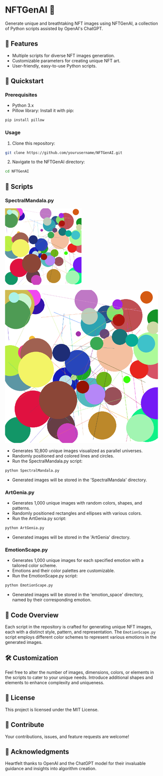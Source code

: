 # NFTGenAI 🎨

Generate unique and breathtaking NFT images using NFTGenAI, a collection of Python scripts assisted by OpenAI's ChatGPT.

## 🌟 Features

- Multiple scripts for diverse NFT images generation.
- Customizable parameters for creating unique NFT art.
- User-friendly, easy-to-use Python scripts.

## 🚀 Quickstart

### Prerequisites

- Python 3.x
- Pillow library: Install it with pip:

```bash
pip install pillow
```

### Usage

1. Clone this repository:
```bash
git clone https://github.com/yourusername/NFTGenAI.git
```
2. Navigate to the NFTGenAI directory:
```bash
cd NFTGenAI
```

## 📜 Scripts

### SpectralMandala.py
<img src="https://github.com/rasnarim/NFTGenAI/blob/main/images/3.png" alt="Example Image" width="50%"/>

![Example Image](https://github.com/rasnarim/NFTGenAI/blob/main/images/3.png)
- Generates 10,800 unique images visualized as parallel universes.
- Randomly positioned and colored lines and circles.
- Run the SpectralMandala.py script:
```bash
python SpectralMandala.py
```
- Generated images will be stored in the 'SpectralMandala' directory.

### ArtGenia.py

- Generates 1,000 unique images with random colors, shapes, and patterns.
- Randomly positioned rectangles and ellipses with various colors.
- Run the ArtGenia.py script:
```bash
python ArtGenia.py
```
- Generated images will be stored in the 'ArtGenia' directory.

### EmotionScape.py

- Generates 1,000 unique images for each specified emotion with a tailored color scheme.
- Emotions and their color palettes are customizable.
- Run the EmotionScape.py script:
```bash
python EmotionScape.py
```
- Generated images will be stored in the 'emotion_space' directory, named by their corresponding emotion.

## 🧠 Code Overview

Each script in the repository is crafted for generating unique NFT images, each with a distinct style, pattern, and representation. The `EmotionScape.py` script employs different color schemes to represent various emotions in the generated images.

## 🛠️ Customization

Feel free to alter the number of images, dimensions, colors, or elements in the scripts to cater to your unique needs. Introduce additional shapes and elements to enhance complexity and uniqueness.

## 📄 License

This project is licensed under the MIT License.

## 🤝 Contribute

Your contributions, issues, and feature requests are welcome!

## 🙏 Acknowledgments

Heartfelt thanks to OpenAI and the ChatGPT model for their invaluable guidance and insights into algorithm creation.

```

